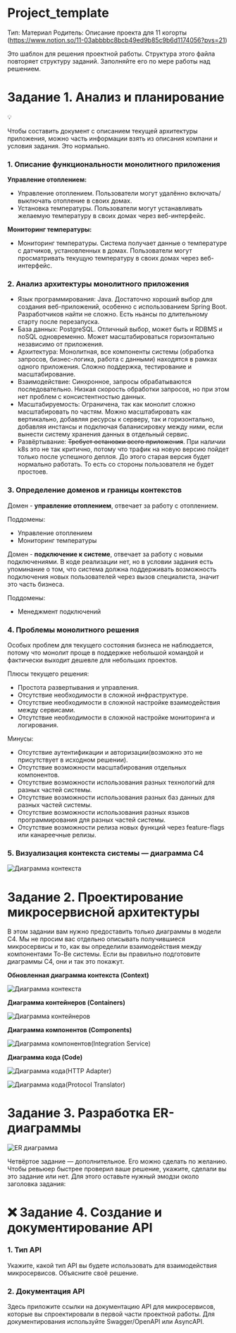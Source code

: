 # Project_template

Тип: Материал
Родитель: Описание проекта для 11 когорты (https://www.notion.so/11-03abbbbc8bcb49ed9b85c9b6d1174056?pvs=21)

Это шаблон для решения проектной работы. Структура этого файла повторяет структуру заданий. Заполняйте его по мере работы над решением.

# Задание 1. Анализ и планирование

<aside>
💡

Чтобы составить документ с описанием текущей архитектуры приложения, можно часть информации взять из описания компани и условия задания. Это нормально.

</aside>

### 1. Описание функциональности монолитного приложения

**Управление отоплением:**

- Управление отоплением. Пользователи могут удалённо включать/выключать отопление в своих домах.
- Установка температуры. Пользователи могут устанавливать желаемую температуру в своих домах через веб-интерфейс.

**Мониторинг температуры:**

- Мониторинг температуры. Система получает данные о температуре с датчиков, установленных в домах. Пользователи могут просматривать текущую температуру в своих домах через веб-интерфейс.

### 2. Анализ архитектуры монолитного приложения

* Язык программирования: Java. Достаточно хороший выбор для создания веб-приложений, особенно с использованием Spring Boot. Разработчиков найти не сложно. Есть ньансы по длительному старту после перезапуска.
* База данных: PostgreSQL. Отличный выбор, может быть и RDBMS и noSQL одновременно. Может масштабироваться горизонтально независимо от приложения.
* Архитектура: Монолитная, все компоненты системы (обработка запросов, бизнес-логика, работа с данными) находятся в рамках одного приложения. Сложно поддержка, тестирование и масштабирование.
* Взаимодействие: Синхронное, запросы обрабатываются последовательно. Низкая скорость обработки запросов, но при этом нет проблем с консистентностью данных.
* Масштабируемость: Ограничена, так как монолит сложно масштабировать по частям. Можно масштабировать как вертикально, добавляя ресурсы к серверу, так и горизонтально, добавляя инстансы и подключая баланисировку между ними, если вынести систему хранения данных в отдельный сервис.
* Развёртывание: ~~Требует остановки всего приложения~~. При наличии k8s это не так критично, потому что трафик на новую версию пойдет только после успешного деплоя. До этого старая версия будет нормально работать. То есть со стороны пользователя не будет простоев. 

### 3. Определение доменов и границы контекстов

Домен - **управление отоплением**, отвечает за работу с отоплением.

Поддомены:
* Управление отоплением
* Мониторинг температуры

Домен - **подключение к системе**, отвечает за работу с новыми подключениями. В коде реализации нет, но в условии задания есть упоминание о том, что система должна поддерживать возможность подключения новых пользователей через вызов специалиста, значит это часть бизнеса.

Поддомены:
* Менеджмент подключений

### **4. Проблемы монолитного решения**
Особых проблем для текущего состояния бизнеса не наблюдается, потому что монолит проще в поддержке небольшой командой и фактически выходит дешевле для небольших проектов.

Плюсы текущего решения:
* Простота развертывания и управления.
* Отсутствие необходимости в сложной инфраструктуре.
* Отсутствие необходимости в сложной настройке взаимодействия между сервисами.
* Отсутствие необходимости в сложной настройке мониторинга и логирования.

Минусы:
* Отсутствие аутентификации и авторизации(возможно это не присутствует в исходном решении).
* Отсутствие возможности масштабирования отдельных компонентов.
* Отсутствие возможности использования разных технологий для разных частей системы.
* Отсутствие возможности использования разных баз данных для разных частей системы.
* Отсутствие возможности использования разных языков программирования для разных частей системы.
* Отсутствие возможности релиза новых функций через feature-flags или канареечные релизы.

### 5. Визуализация контекста системы — диаграмма С4

![Диаграмма контекста](./diagrams/context/smart-home-monolith.png)

# Задание 2. Проектирование микросервисной архитектуры

В этом задании вам нужно предоставить только диаграммы в модели C4. Мы не просим вас отдельно описывать получившиеся микросервисы и то, как вы определили взаимодействия между компонентами To-Be системы. Если вы правильно подготовите диаграммы C4, они и так это покажут.

**Обновленная диаграмма контекста (Context)**

![Диаграмма контекста](./diagrams/context/smart-home-context.png)

**Диаграмма контейнеров (Containers)**

![Диаграмма контейнеров](./diagrams/container/smart-home-container.png)

**Диаграмма компонентов (Components)**

![Диаграмма компонентов(Integration Service)](./diagrams/component/integration-service.png)

**Диаграмма кода (Code)**

![Диаграмма кода(HTTP Adapter)](./diagrams/code/integration-service/http-adapter.png)

![Диаграмма кода(Protocol Translator)](./diagrams/code/integration-service/protocol-translator.png)

# Задание 3. Разработка ER-диаграммы

![ER диаграмма](./diagrams/er/er.png)

Четвёртое задание — дополнительное. Его можно сделать по желанию. Чтобы ревьюер быстрее проверил ваше решение, укажите, сделали вы это задание или нет. Для этого оставьте нужный эмодзи около заголовка задания:

# ❌ Задание 4. Создание и документирование API

### 1. Тип API

Укажите, какой тип API вы будете использовать для взаимодействия микросервисов. Объясните своё решение.

### 2. Документация API

Здесь приложите ссылки на документацию API для микросервисов, которые вы спроектировали в первой части проектной работы. Для документирования используйте Swagger/OpenAPI или AsyncAPI.
